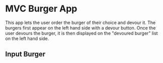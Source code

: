 # MVC Burger App

This app lets the user order the burger of their choice and devour it. The burgers first appear on the left hand side with a devour button. Once the user devours the burger, it is then displayed on the "devoured burger" list on the left hand side.

## Input Burger 

